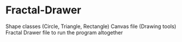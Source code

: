 # Fractal-Drawer
Shape classes (Circle, Triangle, Rectangle)
Canvas file (Drawing tools)
Fractal Drawer file to run the program altogether

